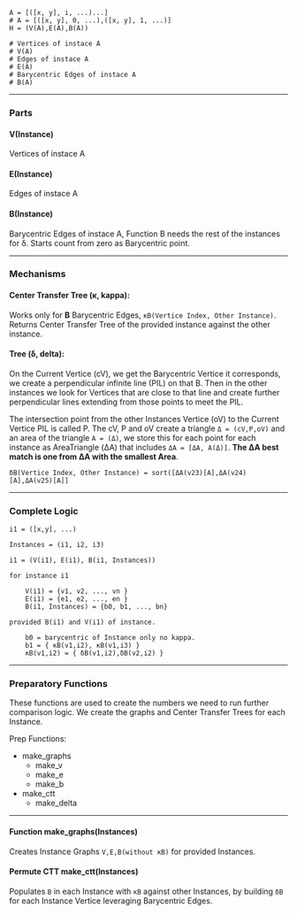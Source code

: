```
A = [([x, y], i, ...)...]
# A = [([x, y], 0, ...),([x, y], 1, ...)]
H = (V(A),E(A),B(A))

# Vertices of instace A
# V(A)
# Edges of instace A
# E(A)
# Barycentric Edges of instace A
# B(A)

```

---

### Parts

#### V(Instance)

Vertices of instace A

#### E(Instance)

Edges of instace A

#### B(Instance)

Barycentric Edges of instace A, Function B needs the rest of the instances for δ. Starts count from zero as Barycentric point.

---

### Mechanisms

#### Center Transfer Tree (κ, kappa):

Works only for **B** Barycentric Edges, ```κB(Vertice Index, Other Instance)```. Returns Center Transfer Tree of the provided instance against the other instance.

#### Tree (δ, delta):

On the Current Vertice (cV), we get the Barycentric Vertice it corresponds, we create a perpendicular infinite line (PIL) on that B. Then in the other instances we look for Vertices that are close to that line and create further perpendicular lines extending from those points to meet the PIL. 

The intersection point from the other Instances Vertice (oV) to the Current Vertice PIL is called P. The cV, P and oV create a triangle ```Δ = (cV,P,oV)``` and an area of the triangle ```A = (Δ)```, we store this for each point for each instance as AreaTriangle (ΔA) that includes ```ΔA = [ΔA, A(Δ)]```. **The ΔA best match is one from ΔA with the smallest Area**.

```δB(Vertice Index, Other Instance) = sort([ΔA(v23)[A],ΔA(v24)[A],ΔA(v25)[A]]```

---

### Complete Logic

```
i1 = ([x,y], ...)

Instances = (i1, i2, i3)

i1 = (V(i1), E(i1), B(i1, Instances))

for instance i1

	V(i1) = {v1, v2, ..., vn }
	E(i1) = {e1, e2, ..., en }
	B(i1, Instances) = {b0, b1, ..., bn}

provided B(i1) and V(i1) of instance.

	b0 = barycentric of Instance only no kappa.
	b1 = { κB(v1,i2), κB(v1,i3) }
	κB(v1,i2) = { δB(v1,i2),δB(v2,i2) }

```

---

### Preparatory Functions

These functions are used to create the numbers we need to run further comparison logic. We create the graphs and Center Transfer Trees for each Instance.

Prep Functions:

* make_graphs
	* make_v
	* make_e
	* make_b
* make_ctt
	* make_delta

---

#### Function make_graphs(Instances)

Creates Instance Graphs ```V,E,B(without κB)``` for provided Instances.

#### Permute CTT make_ctt(Instances)

Populates ```B``` in each Instance with ```κB``` against other Instances, by building ```δB``` for each Instance Vertice leveraging Barycentric Edges.
